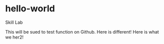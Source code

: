 # hello-world
Skill Lab

This will be sued to test function on Github.
Here is different!
Here is what we her2!


